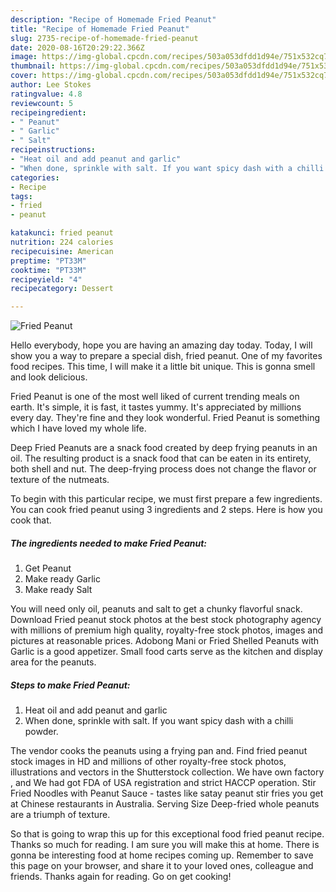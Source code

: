 ```yaml
---
description: "Recipe of Homemade Fried Peanut"
title: "Recipe of Homemade Fried Peanut"
slug: 2735-recipe-of-homemade-fried-peanut
date: 2020-08-16T20:29:22.366Z
image: https://img-global.cpcdn.com/recipes/503a053dfdd1d94e/751x532cq70/fried-peanut-recipe-main-photo.jpg
thumbnail: https://img-global.cpcdn.com/recipes/503a053dfdd1d94e/751x532cq70/fried-peanut-recipe-main-photo.jpg
cover: https://img-global.cpcdn.com/recipes/503a053dfdd1d94e/751x532cq70/fried-peanut-recipe-main-photo.jpg
author: Lee Stokes
ratingvalue: 4.8
reviewcount: 5
recipeingredient:
- " Peanut"
- " Garlic"
- " Salt"
recipeinstructions:
- "Heat oil and add peanut and garlic"
- "When done, sprinkle with salt. If you want spicy dash with a chilli powder."
categories:
- Recipe
tags:
- fried
- peanut

katakunci: fried peanut 
nutrition: 224 calories
recipecuisine: American
preptime: "PT33M"
cooktime: "PT33M"
recipeyield: "4"
recipecategory: Dessert

---
```



![Fried Peanut](https://img-global.cpcdn.com/recipes/503a053dfdd1d94e/751x532cq70/fried-peanut-recipe-main-photo.jpg)

Hello everybody, hope you are having an amazing day today. Today, I will show you a way to prepare a special dish, fried peanut. One of my favorites food recipes. This time, I will make it a little bit unique. This is gonna smell and look delicious.

Fried Peanut is one of the most well liked of current trending meals on earth. It's simple, it is fast, it tastes yummy. It's appreciated by millions every day. They're fine and they look wonderful. Fried Peanut is something which I have loved my whole life.

Deep Fried Peanuts are a snack food created by deep frying peanuts in an oil. The resulting product is a snack food that can be eaten in its entirety, both shell and nut. The deep-frying process does not change the flavor or texture of the nutmeats.


To begin with this particular recipe, we must first prepare a few ingredients. You can cook fried peanut using 3 ingredients and 2 steps. Here is how you cook that.

<!--inarticleads1-->

##### The ingredients needed to make Fried Peanut:

1. Get  Peanut
1. Make ready  Garlic
1. Make ready  Salt


You will need only oil, peanuts and salt to get a chunky flavorful snack. Download Fried peanut stock photos at the best stock photography agency with millions of premium high quality, royalty-free stock photos, images and pictures at reasonable prices. Adobong Mani or Fried Shelled Peanuts with Garlic is a good appetizer. Small food carts serve as the kitchen and display area for the peanuts. 

<!--inarticleads2-->

##### Steps to make Fried Peanut:

1. Heat oil and add peanut and garlic
1. When done, sprinkle with salt. If you want spicy dash with a chilli powder.


The vendor cooks the peanuts using a frying pan and. Find fried peanut stock images in HD and millions of other royalty-free stock photos, illustrations and vectors in the Shutterstock collection. We have own factory , and We had got FDA of USA registration and strict HACCP operation. Stir Fried Noodles with Peanut Sauce - tastes like satay peanut stir fries you get at Chinese restaurants in Australia. Serving Size Deep-fried whole peanuts are a triumph of texture. 

So that is going to wrap this up for this exceptional food fried peanut recipe. Thanks so much for reading. I am sure you will make this at home. There is gonna be interesting food at home recipes coming up. Remember to save this page on your browser, and share it to your loved ones, colleague and friends. Thanks again for reading. Go on get cooking!
